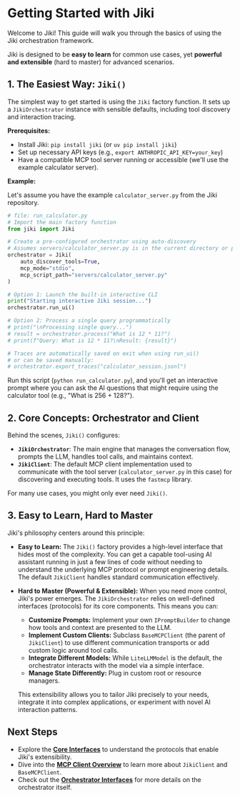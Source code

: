 # Getting Started with Jiki

Welcome to Jiki! This guide will walk you through the basics of using the Jiki orchestration framework.

Jiki is designed to be **easy to learn** for common use cases, yet **powerful and extensible** (hard to master) for advanced scenarios.

## 1. The Easiest Way: `Jiki()`

The simplest way to get started is using the `Jiki` factory function. It sets up a `JikiOrchestrator` instance with sensible defaults, including tool discovery and interaction tracing.

**Prerequisites:**

*   Install Jiki: `pip install jiki` (or `uv pip install jiki`)
*   Set up necessary API keys (e.g., `export ANTHROPIC_API_KEY=your_key`)
*   Have a compatible MCP tool server running or accessible (we'll use the example calculator server).

**Example:**

Let's assume you have the example `calculator_server.py` from the Jiki repository.

```python
# file: run_calculator.py
# Import the main factory function
from jiki import Jiki 

# Create a pre-configured orchestrator using auto-discovery
# Assumes servers/calculator_server.py is in the current directory or path
orchestrator = Jiki(
    auto_discover_tools=True,
    mcp_mode="stdio",
    mcp_script_path="servers/calculator_server.py"
)

# Option 1: Launch the built-in interactive CLI
print("Starting interactive Jiki session...")
orchestrator.run_ui() 

# Option 2: Process a single query programmatically
# print("\nProcessing single query...")
# result = orchestrator.process("What is 12 * 11?")
# print(f"Query: What is 12 * 11?\nResult: {result}")

# Traces are automatically saved on exit when using run_ui()
# or can be saved manually:
# orchestrator.export_traces("calculator_session.jsonl") 
```

Run this script (`python run_calculator.py`), and you'll get an interactive prompt where you can ask the AI questions that might require using the calculator tool (e.g., "What is 256 + 128?").

## 2. Core Concepts: Orchestrator and Client

Behind the scenes, `Jiki()` configures:

*   **`JikiOrchestrator`**: The main engine that manages the conversation flow, prompts the LLM, handles tool calls, and maintains context.
*   **`JikiClient`**: The default MCP client implementation used to communicate with the tool server (`calculator_server.py` in this case) for discovering and executing tools. It uses the `fastmcp` library.

For many use cases, you might only ever need `Jiki()`.

## 3. Easy to Learn, Hard to Master

Jiki's philosophy centers around this principle:

*   **Easy to Learn:** The `Jiki()` factory provides a high-level interface that hides most of the complexity. You can get a capable tool-using AI assistant running in just a few lines of code without needing to understand the underlying MCP protocol or prompt engineering details. The default `JikiClient` handles standard communication effectively.

*   **Hard to Master (Powerful & Extensible):** When you need more control, Jiki's power emerges. The `JikiOrchestrator` relies on well-defined interfaces (protocols) for its core components. This means you can:
    *   **Customize Prompts:** Implement your own `IPromptBuilder` to change how tools and context are presented to the LLM.
    *   **Implement Custom Clients:** Subclass `BaseMCPClient` (the parent of `JikiClient`) to use different communication transports or add custom logic around tool calls.
    *   **Integrate Different Models:** While `LiteLLMModel` is the default, the orchestrator interacts with the model via a simple interface.
    *   **Manage State Differently:** Plug in custom root or resource managers.

    This extensibility allows you to tailor Jiki precisely to your needs, integrate it into complex applications, or experiment with novel AI interaction patterns.

## Next Steps

*   Explore the **[Core Interfaces](core_interfaces.md)** to understand the protocols that enable Jiki's extensibility.
*   Dive into the **[MCP Client Overview](mcp_client.md)** to learn more about `JikiClient` and `BaseMCPClient`.
*   Check out the **[Orchestrator Interfaces](orchestrator_interfaces.md)** for more details on the orchestrator itself. 